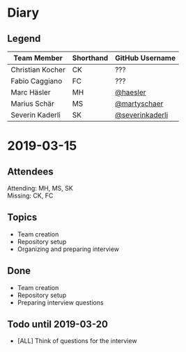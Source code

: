 # Diary
## Legend

| Team Member      | Shorthand | GitHub Username                                      |
| ---------------- | --------- | ---------------------------------------------------- |
| Christian Kocher | CK        | ???                                                  |
| Fabio Caggiano   | FC        | ???                                                  |
| Marc Häsler      | MH        | [@haesler](https://github.com/haesler)               |
| Marius Schär     | MS        | [@martyschaer](https://github.com/martyschaer)       |
| Severin Kaderli  | SK        | [@severinkaderli](https://github.com/severinkaderli) |

# 2019-03-15
## Attendees
Attending: MH, MS, SK  
Missing: CK, FC

## Topics
- Team creation
- Repository setup
- Organizing and preparing interview

## Done
- Team creation
- Repository setup
- Preparing interview questions

## Todo until 2019-03-20
- [ALL] Think of questions for the interview
